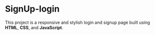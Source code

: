 # SignUp-login
This project is a responsive and stylish login and signup page built using **HTML**, **CSS**, and **JavaScript**.
